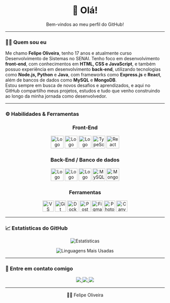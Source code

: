 <h1 align="center" style="color:#white;">👋 Olá!</h1>
<p align="center">
Bem-vindos ao meu perfil do GitHub!
</p>

---



### 🧑‍💻 Quem sou eu

<p> Me chamo <strong>Felipe Oliveira</strong>, tenho 17 anos e atualmente curso Desenvolvimento de Sistemas no SENAI. Tenho foco em desenvolvimento <strong>front-end</strong>, com conhecimentos em <strong>HTML, CSS e JavaScript</strong>, e também possuo experiência em desenvolvimento <strong>back-end</strong>, utilizando tecnologias como <strong>Node.js, Python</strong> e <strong>Java</strong>, com frameworks como <strong>Express.js</strong> e <strong>React</strong>, além de bancos de dados como <strong>MySQL</strong> e <strong>MongoDB</strong>.
<br/>
Estou sempre em busca de novos desafios e aprendizados, e aqui no GitHub compartilho meus projetos, estudos e tudo que venho construindo ao longo da minha jornada como desenvolvedor. </p>

---

### ⚙️ Habilidades & Ferramentas

<h3 align="center">Front-End</h3>
<div align="center">

<img height="40" src="https://cdn-icons-png.freepik.com/512/1216/1216733.png" alt="Logo HTML" style="max-width: 100%;"> <img height="40" src="https://cdn-icons-png.flaticon.com/512/732/732190.png" alt="Logo CSS" style="max-width: 100%;"> <img height="40" src="https://upload.wikimedia.org/wikipedia/commons/6/6a/JavaScript-logo.png" alt="Logo JS" style="max-width: 100%;"> <img height="40" src="https://cdn.jsdelivr.net/gh/devicons/devicon/icons/typescript/typescript-original.svg" alt="TypeScript" /> <img height="40" src="https://upload.wikimedia.org/wikipedia/commons/a/a7/React-icon.svg" alt="React Logo">


</div>



<h3 align="center">Back-End / Banco de dados</h3>
<div align="center">

<img height="40" src="https://cdn.iconscout.com/icon/free/png-256/free-node-js-logo-icon-download-in-svg-png-gif-file-formats--nodejs-programming-language-pack-logos-icons-1174925.png?f=webp&w=256" alt="Logo Node" style="max-width: 100%;"> <img height="40" src="https://cdn.freebiesupply.com/logos/large/2x/python-5-logo-png-transparent.png" alt="Logo Py" style="max-width: 100%;"> <img height="40" src="https://camo.githubusercontent.com/0d4b500c99671bf83bcb747e4f25f3da28765f2bbb4cdd9733c09f9a46381aaa/68747470733a2f2f63646e2e6a7364656c6976722e6e65742f67682f64657669636f6e732f64657669636f6e2f69636f6e732f6a6176612f6a6176612d6f726967696e616c2e737667" alt="Logo Java" style="max-width: 100%;"> <img height="40" src="https://cdn-icons-png.flaticon.com/512/528/528260.png" alt="MySQL Logo"> <img height="40" src="https://miro.medium.com/v2/resize:fit:512/1*doAg1_fMQKWFoub-6gwUiQ.png" alt="MongoDB Logo">

</div>



<h3 align="center">Ferramentas</h3>
<div align="center">

<img height="35" src="https://cdn.jsdelivr.net/gh/devicons/devicon/icons/vscode/vscode-original.svg" alt="VS Code"/> <img height="35" src="https://cdn.jsdelivr.net/gh/devicons/devicon/icons/git/git-original.svg" alt="Git"/> <img height="35" src="https://cdn.jsdelivr.net/gh/devicons/devicon/icons/docker/docker-original.svg" alt="Docker"/> <img height="35" src="https://www.vectorlogo.zone/logos/getpostman/getpostman-icon.svg" alt="Postman"/> <img height="35" src="https://blog.greggant.com/images/posts/2019-04-25-figma/Figma.png" alt="Figma"/> <img height="35" src="https://cdn.worldvectorlogo.com/logos/adobe-photoshop-2.svg" alt="Photoshop"/> <img height="35" src="https://static.wikia.nocookie.net/logopedia/images/0/08/Canva_icon_2021.svg/revision/latest/scale-to-width-down/250?cb=20230218102450" alt="Canva"/>

</div>


---


### 📈 Estatísticas do GitHub

<div align="center">

![Estatísticas](https://github-readme-stats.vercel.app/api?username=oliveirazdev&show_icons=true&theme=radical&title_color=1E40AF&icon_color=3B82F6&text_color=BFDBFE&bg_color=00000000)

![Linguagens Mais Usadas](https://github-readme-stats.vercel.app/api/top-langs/?username=oliveirazdev&layout=compact&theme=radical&title_color=1E40AF&text_color=BFDBFE&bg_color=00000000)

</div>

---

### 🤝 Entre em contato comigo

<div align="center">

<a href="mailto:oliveirafee77@gmail.com">
  <img src="https://img.shields.io/badge/-Email-3B82F6?style=for-the-badge&logo=gmail&logoColor=white"/>
</a>
<a href="https://www.linkedin.com/in/felipeoliveiradl/">
  <img src="https://img.shields.io/badge/-LinkedIn-3B82F6?style=for-the-badge&logo=linkedin&logoColor=white"/>
</a>
<a href="https://github.com/oliveirazdev">
  <img src="https://img.shields.io/badge/-GitHub-3B82F6?style=for-the-badge&logo=github&logoColor=white"/>
</a>

</div>

---

<p align="center">
  🧑‍💻 Felipe Oliveira
</p>
